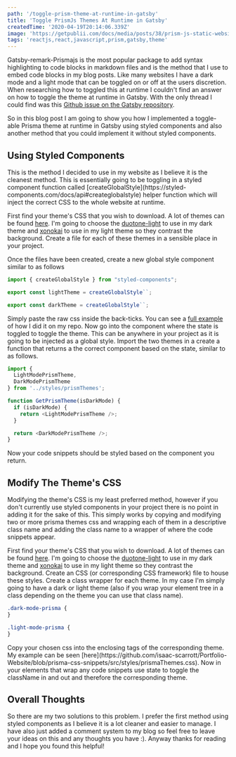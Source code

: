 ```yaml
---
path: '/toggle-prism-theme-at-runtime-in-gatsby'
title: 'Toggle PrismJs Themes At Runtime in Gatsby'
createdTime: '2020-04-19T20:14:06.339Z'
image: 'https://getpublii.com/docs/media/posts/38/prism-js-static-website.png'
tags: 'reactjs,react,javascript,prism,gatsby,theme'
---
```


<p>Gatsby-remark-Prismajs is the most popular package to add syntax highlighting to code blocks in markdown files and is the method that I use to embed code blocks in my blog posts. Like many websites I have a dark mode and a light mode that can be toggled on or off at the users discretion. When researching how to toggled this at runtime I couldn't find an answer on how to toggle the theme at runtime in Gatsby. With the only thread I could find was this <a href='https://github.com/gatsbyjs/gatsby/issues/19155'>Github issue on the Gatsby repository</a>.</p>

<p>So in this blog post I am going to show you how I implemented a toggle-able Prisma theme at runtime in Gatsby using styled components and also another method that you could implement it without styled components.</p>

<h2>Using Styled Components</h2>

<p>This is the method I decided to use in my website as I believe it is the cleanest method. This is essentially going to be toggling in a styled component function called [createGlobalStyle](https://styled-components.com/docs/api#createglobalstyle) helper function which will inject the correct CSS to the whole website at runtime.</p>

<p>First find your theme's CSS that you wish to download. A lot of themes can be found <a href='https://github.com/PrismJS/prism-themes'>here</a>. I'm going to choose the <a href='https://github.com/PrismJS/prism-themes/blob/master/themes/prism-duotone-light.css'>duotone-light</a> to use in my dark theme and <a href='https://github.com/PrismJS/prism-themes/blob/master/themes/prism-xonokai.css'>xonokai</a> to use in my light theme so they contrast the background. Create a file for each of these themes in a sensible place in your project.</p>

<p>Once the files have been created, create a new global style component similar to as follows</p>

```javascript
import { createGlobalStyle } from "styled-components";

export const lightTheme = createGlobalStyle``;

export const darkTheme = createGlobalStyle``;
```

<p>Simply paste the raw css inside the back-ticks. You can see a <a href='https://github.com/isaac-scarrott/Portfolio-Website/blob/master/src/styles/prism-xonokai.js'>full example</a> of how I did it on my repo. Now go into the component where the state is toggled to toggle the theme. This can be anywhere in your project as it is going to be injected as a global style. Import the two themes in a create a function that returns a the correct component based on the state, similar to as follows.</p>

```javascript
import {
  LightModePrismTheme,
  DarkModePrismTheme
} from '../styles/prismThemes';

function GetPrismTheme(isDarkMode) {
  if (isDarkMode) {
    return <LightModePrismTheme />;
  }

  return <DarkModePrismTheme />;
}
```

<p>Now your code snippets should be styled based on the component you return.</p>

<h2>Modify The Theme's CSS</h2>

<p>Modifying the theme's CSS is my least preferred method, however if you don't currently use styled components in your project there is no point in adding it for the sake of this. This simply works by copying and modifying two or more prisma themes css and wrapping each of them in a descriptive class name and adding the class name to a wrapper of where the code snippets appear.</p>

<p>First find your theme's CSS that you wish to download. A lot of themes can be found <a href='https://github.com/PrismJS/prism-themes'>here</a>. I'm going to choose the <a href='https://github.com/PrismJS/prism-themes/blob/master/themes/prism-duotone-light.css'>duotone-light</a> to use in my dark theme and <a href='https://github.com/PrismJS/prism-themes/blob/master/themes/prism-xonokai.css'>xonokai</a> to use in my light theme so they contrast the background. Create an CSS (or corresponding CSS framework) file to house these styles. Create a class wrapper for each theme. In my case I'm simply going to have a dark or light theme (also if you wrap your element tree in a class depending on the theme you can use that class name).</p>

```css
.dark-mode-prisma {
}

.light-mode-prisma {
}
```

<p>Copy your chosen css into the enclosing tags of the corresponding theme. My example can be seen [here](https://github.com/isaac-scarrott/Portfolio-Website/blob/prisma-css-snippets/src/styles/prismaThemes.css). Now in your elements that wrap any code snippets use state to toggle the className in and out and therefore the corresponding theme.</p>

<h2>Overall Thoughts</h2>

<p>So there are my two solutions to this problem. I prefer the first method using styled components as I believe it is a lot cleaner and easier to manage. I have also just added a comment system to my blog so feel free to leave your ideas on this and any thoughts you have :). Anyway thanks for reading and I hope you found this helpful!</p>